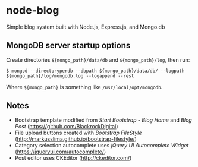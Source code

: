 # node-blog
Simple blog system built with Node.js, Express.js, and Mongo.db

## MongoDB server startup options
Create directories `${mongo_path}/data/db` and `${mongo_path}/log`, then run:

`$ mongod --directoryperdb --dbpath ${mongo_path}/data/db/ --logpath ${mongo_path}/log/mongodb.log --logappend --rest`

Where `${mongo_path}` is something like `/usr/local/opt/mongodb`. 

## Notes
- Bootstrap template modified from _Start Bootstrap - Blog Home_ and _Blog Post_  (https://github.com/BlackrockDigital)
- File upload buttons created with _Bootstrap FileStyle_ (http://markusslima.github.io/bootstrap-filestyle/)
- Category selection autocomplete uses _jQuery UI Autocomplete Widget_ (https://jqueryui.com/autocomplete/)
- Post editor uses CKEditor (http://ckeditor.com/)